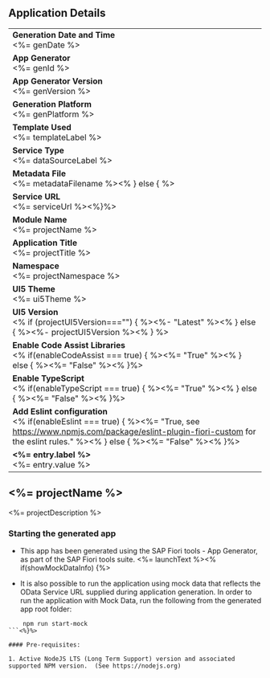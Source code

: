 ## Application Details
|               |
| ------------- |
|**Generation Date and Time**<br><%= genDate %>|
|**App Generator**<br><%= genId %>|
|**App Generator Version**<br><%= genVersion %>|
|**Generation Platform**<br><%= genPlatform %>|
|**Template Used**<br><%= templateLabel %>|
|**Service Type**<br><%= dataSourceLabel %>|<% if(metadataFilename) { %>
|**Metadata File**<br><%= metadataFilename %><% } else { %>
|**Service URL**<br><%= serviceUrl %><%}%>
|**Module Name**<br><%= projectName %>|
|**Application Title**<br><%= projectTitle %>|
|**Namespace**<br><%= projectNamespace %>|
|**UI5 Theme**<br><%= ui5Theme %>|
|**UI5 Version**<br><% if (projectUI5Version==="") { %><%- "Latest" %><% } else { %><%- projectUI5Version %><% } %>|
|**Enable Code Assist Libraries**<br><% if(enableCodeAssist === true) { %><%= "True" %><% } else { %><%= "False" %><% }%>|
|**Enable TypeScript**<br><% if(enableTypeScript === true) { %><%= "True" %><% } else { %><%= "False" %><% }%>|
|**Add Eslint configuration**<br><% if(enableEslint === true) { %><%= "True, see https://www.npmjs.com/package/eslint-plugin-fiori-custom for the eslint rules." %><% } else { %><%= "False" %><% }%>|<% if (additionalEntries) additionalEntries.forEach(entry => { %>
|**<%= entry.label %>**<br><%= entry.value %>|<%})%>

## <%= projectName %>

<%= projectDescription %>

### Starting the generated app

-   This app has been generated using the SAP Fiori tools - App Generator, as part of the SAP Fiori tools suite.  <%= launchText %><% if(showMockDataInfo) {%>

- It is also possible to run the application using mock data that reflects the OData Service URL supplied during application generation.  In order to run the application with Mock Data, run the following from the generated app root folder:

```
    npm run start-mock
```<%}%>

#### Pre-requisites:

1. Active NodeJS LTS (Long Term Support) version and associated supported NPM version.  (See https://nodejs.org)


